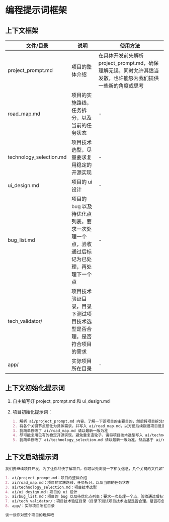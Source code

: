 # 编程提示词框架

## 上下文框架

| 文件/目录 | 说明 | 使用方法 |
|-----------|------|------|
| project_prompt.md | 项目的整体介绍 | 在具体开发前先解析 project_prompt.md，确保理解无误，同时允许其适当发散，也许能够为我们提供一些新的角度或思考 |
| road_map.md | 项目的实施路线，任务拆分，以及当前的任务状态 | - |
| technology_selection.md | 项目技术选型，尽量要求复用稳定的开源实现 | - |
| ui_design.md | 项目的 ui 设计 | - |
| bug_list.md | 项目的 bug 以及待优化点列表，要求一次处理一个点，验收通过后标记为已处理，再处理下一个点 | - |
| tech_validator/ | 项目技术验证目录，目录下测试项目技术选型是否合理，是否符合项目的需求 |  |
| app/ | 实际项目所在目录 | - |

## 上下文初始化提示词

1. 自主编写好 project_prompt.md 和 ui_design.md
2. 项目初始化提示词：

    ```md
    1. 解析 ai/project_prompt.md 内容，了解一下该项目的主要目的，然后将项目拆分成几个关键的节点，并给出划分理由
    2. 将各个关键节点细化为具体需求，并写入 ai/road_map.md，以方便后续跟进项目进度，样式不用太复杂，
    3. 我简单修改了 ai/road_map.md 请以最新一版为准
    4. 尽可能复用已有的稳定开源实现，避免重复造轮子，请将项目技术选型写入 ai/technology_selection.md
    5. 我简单修改了 ai/technology_selection.md 请以最新一版为准，然后基于 ai/road_map.md 和 ai/technology_selection.md 细化 ui 设计文档 ai/ui_design.md
    ```

## 上下文启动提示词

```md
我们要继续项目开发，为了让你尽快了解项目，你可以先浏览一下相关信息，几个关键的文件如下

1. ai/project_prompt.md：项目的整体介绍
2. ai/road_map.md：项目的实施路线，任务拆分，以及当前的任务状态
3. ai/technology_selection.md：项目技术选型
4. ai/ui_design.md：项目的 ui 设计
5. ai/bug_list.md：项目的 bug 以及待优化点列表；要求一次处理一个点，验收通过后标记为已处理，再处理下一个点
7. ai/tech_validator/：项目技术验证目录（目录下测试项目技术选型是否合理，是否符合项目的需求）
8. app/：实际项目所在目录

谈一谈你对整个项目的理解吧
```